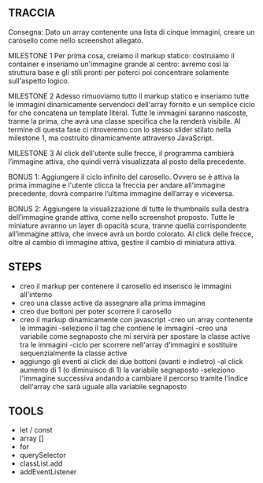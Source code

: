 ## TRACCIA
Consegna:
Dato un array contenente una lista di cinque immagini, creare un carosello come nello screenshot allegato.

MILESTONE 1
Per prima cosa, creiamo il markup statico: costruiamo il container e inseriamo un'immagine grande al centro: avremo così la struttura base e gli stili pronti per poterci poi concentrare solamente sull'aspetto logico.

MILESTONE 2
 Adesso rimuoviamo tutto il markup statico e inseriamo tutte le immagini dinamicamente servendoci dell'array fornito e un semplice ciclo for che concatena un template literal. Tutte le immagini saranno nascoste, tranne la prima, che avrà una classe specifica che la renderà visibile. Al termine di questa fase ci ritroveremo con lo stesso slider stilato nella milestone 1, ma costruito dinamicamente attraverso JavaScript.

MILESTONE 3
Al click dell'utente sulle frecce, il programma cambierà l’immagine attiva, che quindi verrà visualizzata al posto della precedente.

BONUS 1:
Aggiungere il ciclo infinito del carosello. Ovvero se è attiva la prima immagine e l'utente clicca la freccia per andare all’immagine precedente, dovrà comparire l’ultima immagine dell’array e viceversa.

BONUS 2:
Aggiungere la visualizzazione di tutte le thumbnails sulla destra dell’immagine grande attiva, come nello screenshot proposto. Tutte le miniature avranno un layer di opacità scura, tranne quella corrispondente all’immagine attiva, che invece avrà un bordo colorato. Al click delle frecce, oltre al cambio di immagine attiva, gestire il cambio di miniatura attiva.

## STEPS
- creo il markup per contenere il carosello ed inserisco le immagini all'interno
- creo una classe active da assegnare alla prima immagine 
- creo due bottoni per poter scorrere il carosello
- creo il markup dinamicamente con javascript
    -creo un array contenente le immagini
    -seleziono il tag che contiene le immagini
    -creo una variabile come segnaposto che mi servirà per spostare la classe active tra le immagini
    -ciclo per scorrere nell'array d'immagini e sostituire sequenzialmente la classe active
- aggiungo gli eventi ai click dei due bottoni (avanti e indietro)
    -al click aumento di 1 (o diminuisco di 1) la variabile segnaposto
    -seleziono l'immagine successiva andando a cambiare il percorso tramite l'indice dell'array che sarà uguale alla variabile segnaposto

## TOOLS
- let / const
- array [] 
- for
- querySelector
- classList.add
- addEventListener